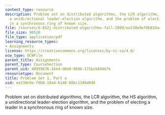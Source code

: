 ```yaml
---
content_type: resource
description: Problem set on distributed algorithms, the LCR algorithm, the HS algorithm,
  a unidirectional leader-election algorithm, and the problem of electing a leader
  in a synchronous ring of known size.
file: /courses/6-852j-distributed-algorithms-fall-2009/ee230e9ef0b810a4b14888bc1340d0d9_MIT6_852JF09_pset1a.pdf
file_size: 96526
file_type: application/pdf
learning_resource_types:
- Assignments
license: https://creativecommons.org/licenses/by-nc-sa/4.0/
ocw_type: OCWFile
parent_title: Assignments
parent_type: CourseSection
parent_uid: 40959676-16e4-d6e0-960b-171bcb69467b
resourcetype: Document
title: Problem Set 1, Part a
uid: ee230e9e-f0b8-10a4-b148-88bc1340d0d9
---
```

Problem set on distributed algorithms, the LCR algorithm, the HS algorithm, a unidirectional leader-election algorithm, and the problem of electing a leader in a synchronous ring of known size.